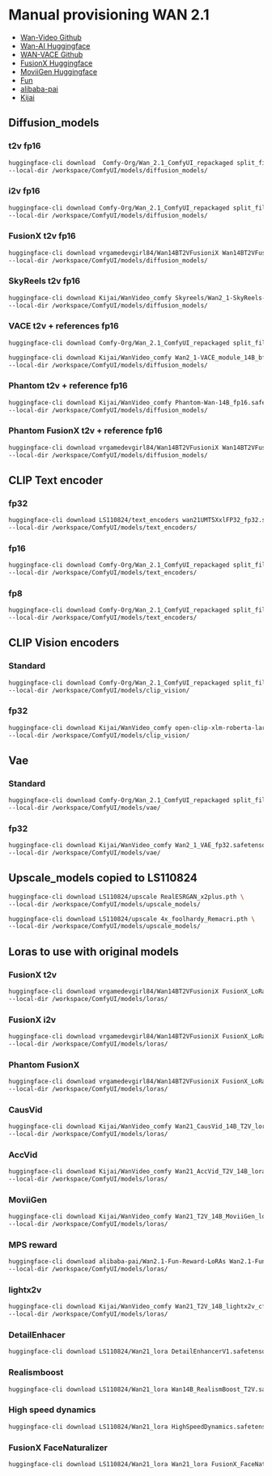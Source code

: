 # Manual provisioning WAN 2.1

- [Wan-Video Github](https://github.com/Wan-Video)
- [Wan-AI Huggingface](https://huggingface.co/Wan-AI)  
- [WAN-VACE Github](https://github.com/ali-vilab/VACE)
- [FusionX Huggingface](https://huggingface.co/vrgamedevgirl84/Wan14BT2VFusioniX)
- [MoviiGen Huggingface](https://huggingface.co/ZuluVision/MoviiGen1.1)
- [Fun](https://huggingface.co/collections/alibaba-pai/wan21-fun-v11-680f514c89fe7b4df9d44f17)
- [alibaba-pai](https://huggingface.co/collections/alibaba-pai/wan21-fun-67e4fb3b76ca01241eb7e334)
- [Kijai](https://huggingface.co/Kijai/WanVideo_comfy)

## Diffusion_models

### t2v fp16

```bash
huggingface-cli download  Comfy-Org/Wan_2.1_ComfyUI_repackaged split_files/diffusion_models/wan2.1_t2v_14B_fp16.safetensors \
--local-dir /workspace/ComfyUI/models/diffusion_models/
``` 

### i2v fp16

```bash
huggingface-cli download Comfy-Org/Wan_2.1_ComfyUI_repackaged split_files/diffusion_models/wan2.1_i2v_720p_14B_fp16.safetensors \
--local-dir /workspace/ComfyUI/models/diffusion_models/
```

### FusionX t2v fp16

```bash
huggingface-cli download vrgamedevgirl84/Wan14BT2VFusioniX Wan14BT2VFusioniX_fp16_.safetensors \
--local-dir /workspace/ComfyUI/models/diffusion_models/
```

### SkyReels t2v fp16

```bash
huggingface-cli download Kijai/WanVideo_comfy Skyreels/Wan2_1-SkyReels-V2-DF-14B-720P_fp16.safetensors \
--local-dir /workspace/ComfyUI/models/diffusion_models/
```

### VACE t2v + references fp16

```bash
huggingface-cli download Comfy-Org/Wan_2.1_ComfyUI_repackaged split_files/diffusion_models/wan2.1_vace_14B_fp16.safetensors --local-dir /workspace/ComfyUI/models/diffusion_models/
```

```bash
huggingface-cli download Kijai/WanVideo_comfy Wan2_1-VACE_module_14B_bf16.safetensors \
--local-dir /workspace/ComfyUI/models/diffusion_models/
``` 

### Phantom t2v + reference fp16

```bash
huggingface-cli download Kijai/WanVideo_comfy Phantom-Wan-14B_fp16.safetensors \
--local-dir /workspace/ComfyUI/models/diffusion_models/
```

### Phantom FusionX t2v + reference fp16

```bash
huggingface-cli download vrgamedevgirl84/Wan14BT2VFusioniX Wan14BT2VFusioniX_Phantom_fp16.safetensors \
--local-dir /workspace/ComfyUI/models/diffusion_models/
```

## CLIP Text encoder

### fp32

```bash
huggingface-cli download LS110824/text_encoders wan21UMT5XxlFP32_fp32.safetensors \
--local-dir /workspace/ComfyUI/models/text_encoders/
```

### fp16

```bash
huggingface-cli download Comfy-Org/Wan_2.1_ComfyUI_repackaged split_files/text_encoders/umt5_xxl_fp16.safetensors \
--local-dir /workspace/ComfyUI/models/text_encoders/
```

### fp8

```bash
huggingface-cli download Comfy-Org/Wan_2.1_ComfyUI_repackaged split_files/text_encoders/umt5_xxl_fp8_e4m3fn_scaled.safetensors \
--local-dir /workspace/ComfyUI/models/text_encoders/
```

## CLIP Vision encoders

### Standard

```bash
huggingface-cli download Comfy-Org/Wan_2.1_ComfyUI_repackaged split_files/clip_vision/clip_vision_h.safetensors \
--local-dir /workspace/ComfyUI/models/clip_vision/
```

### fp32

```bash
huggingface-cli download Kijai/WanVideo_comfy open-clip-xlm-roberta-large-vit-huge-14_visual_fp32.safetensors \
--local-dir /workspace/ComfyUI/models/clip_vision/
```

## Vae

### Standard

```bash
huggingface-cli download Comfy-Org/Wan_2.1_ComfyUI_repackaged split_files/vae/wan_2.1_vae.safetensors \
--local-dir /workspace/ComfyUI/models/vae/
```

### fp32

```bash
huggingface-cli download Kijai/WanVideo_comfy Wan2_1_VAE_fp32.safetensors \
--local-dir /workspace/ComfyUI/models/vae/
```

## Upscale_models copied to LS110824

```bash
huggingface-cli download LS110824/upscale RealESRGAN_x2plus.pth \
--local-dir /workspace/ComfyUI/models/upscale_models/

huggingface-cli download LS110824/upscale 4x_foolhardy_Remacri.pth \
--local-dir /workspace/ComfyUI/models/upscale_models/
```

## Loras to use with original models

### FusionX t2v

```bash
huggingface-cli download vrgamedevgirl84/Wan14BT2VFusioniX FusionX_LoRa/Wan2.1_T2V_14B_FusionX_LoRA.safetensors \
--local-dir /workspace/ComfyUI/models/loras/
```

### FusionX i2v

```bash
huggingface-cli download vrgamedevgirl84/Wan14BT2VFusioniX FusionX_LoRa/Wan2.1_I2V_14B_FusionX_LoRA.safetensors \
--local-dir /workspace/ComfyUI/models/loras/
```

### Phantom FusionX

```bash
huggingface-cli download vrgamedevgirl84/Wan14BT2VFusioniX FusionX_LoRa/Phantom_Wan_14B_FusionX_LoRA.safetensors \
--local-dir /workspace/ComfyUI/models/loras/
```

### CausVid

```bash
huggingface-cli download Kijai/WanVideo_comfy Wan21_CausVid_14B_T2V_lora_rank32_v2.safetensors \
--local-dir /workspace/ComfyUI/models/loras/
```

### AccVid

```bash
huggingface-cli download Kijai/WanVideo_comfy Wan21_AccVid_T2V_14B_lora_rank32_fp16.safetensors \
--local-dir /workspace/ComfyUI/models/loras/
```

###  MoviiGen

```bash
huggingface-cli download Kijai/WanVideo_comfy Wan21_T2V_14B_MoviiGen_lora_rank32_fp16.safetensors \
--local-dir /workspace/ComfyUI/models/loras/
```  

###  MPS reward

```bash
huggingface-cli download alibaba-pai/Wan2.1-Fun-Reward-LoRAs Wan2.1-Fun-14B-InP-MPS.safetensors \
--local-dir /workspace/ComfyUI/models/loras/
```

### lightx2v

```bash
huggingface-cli download Kijai/WanVideo_comfy Wan21_T2V_14B_lightx2v_cfg_step_distill_lora_rank32.safetensors \
--local-dir /workspace/ComfyUI/models/loras/
```

### DetailEnhacer

```bash
huggingface-cli download LS110824/Wan21_lora DetailEnhancerV1.safetensors --local-dir /workspace/ComfyUI/models/loras/
```

### Realismboost

```bash
huggingface-cli download LS110824/Wan21_lora Wan14B_RealismBoost_T2V.safetensors --local-dir /workspace/ComfyUI/models/loras/
```

### High speed dynamics

```bash
huggingface-cli download LS110824/Wan21_lora HighSpeedDynamics.safetensors --local-dir /workspace/ComfyUI/models/loras/
```

### FusionX FaceNaturalizer

```bash
huggingface-cli download LS110824/Wan21_lora Wan21_lora FusionX_FaceNaturalizer.safetensors --local-dir /workspace/ComfyUI/models/loras/
```